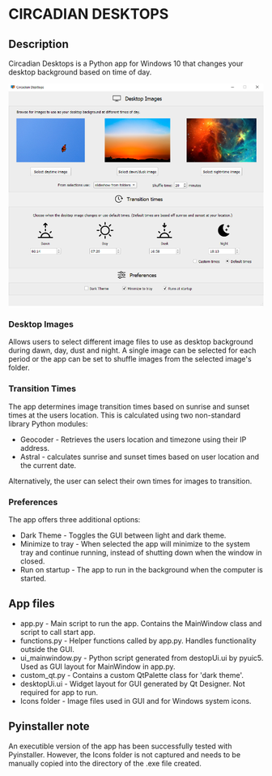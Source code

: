 # CIRCADIAN DESKTOPS
[comment]: # (## Video Demo:  <URL HERE> TODO)

## Description
Circadian Desktops is a Python app for Windows 10 that changes your desktop background based on time of day.

![Screenshot](screenshot.png)

### Desktop Images
Allows users to select different image files to use as desktop background during dawn, day, dust and night.
A single image can be selected for each period or the app can be set to shuffle images from the selected image's folder.

### Transition Times
The app determines image transition times based on sunrise and sunset times at the users location.
This is calculated using two non-standard library Python modules:
- Geocoder - Retrieves the users location and timezone using their IP address.
- Astral - calculates sunrise and sunset times based on user location and the current date.

Alternatively, the user can select their own times for images to transition.

### Preferences
The app offers three additional options:
- Dark Theme - Toggles the GUI between light and dark theme.
- Minimize to tray - When selected the app will minimize to the system tray and continue running, instead of shutting down when the window in closed.
- Run on startup - The app to run in the background when the computer is started.

## App files
- app.py - Main script to run the app. Contains the MainWindow class and script to call start app.
- functions.py - Helper functions called by app.py. Handles functionality outside the GUI.
- ui_mainwindow.py - Python script generated from destopUi.ui by pyuic5. Used as GUI layout for MainWindow in app.py.
- custom_qt.py - Contains a custom QtPalette class for 'dark theme'.
- desktopUi.ui - Widget layout for GUI generated by Qt Designer. Not required for app to run.
- Icons folder - Image files used in GUI and for Windows system icons.

## Pyinstaller note
An executible version of the app has been successfully tested with Pyinstaller.
However, the Icons folder is not captured and needs to be manually copied into the directory of the .exe file created.
